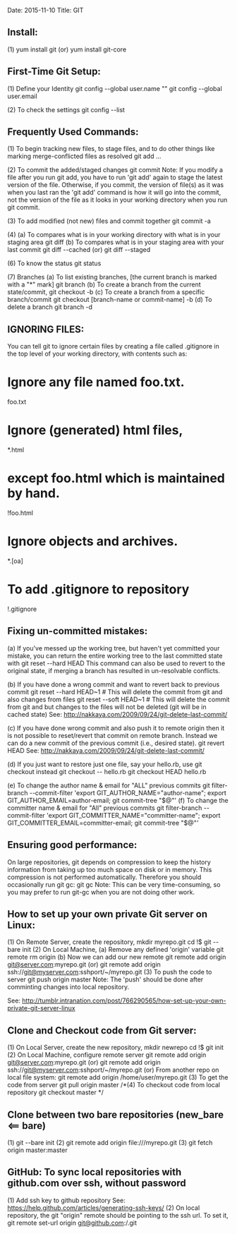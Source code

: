 Date: 2015-11-10
Title: GIT

Install:
--------
(1) yum install git
    (or)
    yum install git-core

First-Time Git Setup:
---------------------
(1) Define your Identity
	git config --global user.name "<user name>"
	git config --global user.email <email ID>
		
(2) To check the settings
	git config --list

Frequently Used Commands:
-------------------------
(1) To begin tracking new files, to stage files, and to do other things like marking merge-conflicted files as resolved
	git add <file>...

(2) To commit the added/staged changes
	git commit
    Note: If you modify a file after you run git add, you have to run 'git add' again to stage the latest version of the file. Otherwise, if you commit, the version of file(s) as it was when you last ran the 'git add' command is how it will go into the commit, not the version of the file as it looks in your working directory when you run git commit.

(3) To add modified (not new) files and commit together
	git commit -a

(4) (a) To compares what is in your working directory with what is in your staging area
	    git diff
    (b) To compares what is in your staging area with your last commit
	    git diff --cached
	    (or)
	    git diff --staged

(6) To know the status
	git status

(7) Branches 
    (a) To list existing branches, [the current branch is marked with a "*" mark]
        git branch
    (b) To create a branch from the current state/commit,
        git checkout -b <branch-name>
    (c) To create a branch from a specific branch/commit
        git checkout [branch-name or commit-name] -b <new-branch-name>
    (d) To delete a branch
        git branch -d <branch-name>

IGNORING FILES:
---------------
You can tell git to ignore certain files by creating a file called .gitignore in the top level of your working directory, with
contents such as:

# Ignore any file named foo.txt.
foo.txt
# Ignore (generated) html files,
*.html
# except foo.html which is maintained by hand.
!foo.html
# Ignore objects and archives.
*.[oa]
# To add .gitignore to repository
!.gitignore

Fixing un-committed mistakes:
-----------------------------
(a) If you've messed up the working tree, but haven't yet committed your mistake, you can return the entire working tree to
the last committed state with
	git reset --hard HEAD
This command can also be used to revert to the original state, if merging a branch has resulted in un-resolvable conflicts.

(b) If you have done a wrong commit and want to revert back to previous commit
	git reset --hard HEAD~1 # This will delete the commit from git and also changes from files
	git reset --soft HEAD~1 # This will delete the commit from git and but changes to the files will not be deleted (git will be in cached state)
    See: http://nakkaya.com/2009/09/24/git-delete-last-commit/
    
(c) If you have done wrong commit and also push it to remote origin then it is not possible to reset/revert that commit on remote branch. Instead we can do a new commit of the previous commit (i.e., desired state).
    git revert HEAD
    See: http://nakkaya.com/2009/09/24/git-delete-last-commit/
    
(d) If you just want to restore just one file, say your hello.rb, use git checkout instead
	git checkout -- hello.rb
	git checkout HEAD hello.rb

(e) To change the author name & email for "ALL" previous commits
	git filter-branch --commit-filter 'export GIT_AUTHOR_NAME="author-name"; export GIT_AUTHOR_EMAIL=author-email; git commit-tree "$@"'
(f) To change the committer name & email for "All" previous commits
	git filter-branch --commit-filter 'export GIT_COMMITTER_NAME="committer-name"; export GIT_COMMITTER_EMAIL=committer-email; git commit-tree "$@"'

Ensuring good performance:
--------------------------
On large repositories, git depends on compression to keep the history information from taking up too much space on disk
or in memory. This compression is not performed automatically. Therefore you should occasionally run git gc:
	git gc
Note: This can be very time-consuming, so you may prefer to run git-gc when you are not doing other work.

How to set up your own private Git server on Linux:
---------------------------------------------------
(1) On Remote Server, create the repository,
	mkdir myrepo.git
	cd !$
	git --bare init
(2) On Local Machine,
	(a) Remove any defined 'origin' variable
		git remote rm origin
	(b) Now we can add our new remote
		git remote add origin git@server.com:myrepo.git
		(or)
		git remote add origin ssh://git@myserver.com:sshport/~/myrepo.git
(3) To push the code to server
	git push origin master
Note: The 'push' should be done after comminting changes into local repository. 
    	
See: http://tumblr.intranation.com/post/766290565/how-set-up-your-own-private-git-server-linux

Clone and Checkout code from Git server:
----------------------------------------
(1) On Local Server, create the new repository,
	mkdir newrepo
	cd !$
	git init
(2) On Local Machine, configure remote server
	git remote add origin git@server.com:myrepo.git
	(or)
	git remote add origin ssh://git@myserver.com:sshport/~/myrepo.git
	(or)
	From another repo on local file system:
	git remote add origin /home/user/myrepo.git
(3) To get the code from server
	git pull origin master
/*(4) To checkout code from local repository
	git checkout master
*/

Clone between two bare repositories (new_bare <== bare)
-------------------------------------------------------
(1) git --bare init 
(2) git remote add origin file:///myrepo.git
(3) git fetch origin master:master

GitHub: To sync local repositories with github.com over ssh, without password
------------------------------------------------------------------------------
(1) Add ssh key to github repository
	See: https://help.github.com/articles/generating-ssh-keys/
(2) On local repository, the git "origin" remote should be pointing to the ssh url. To set it, 
	git remote set-url origin git@github.com:<Username>/<Project>.git

